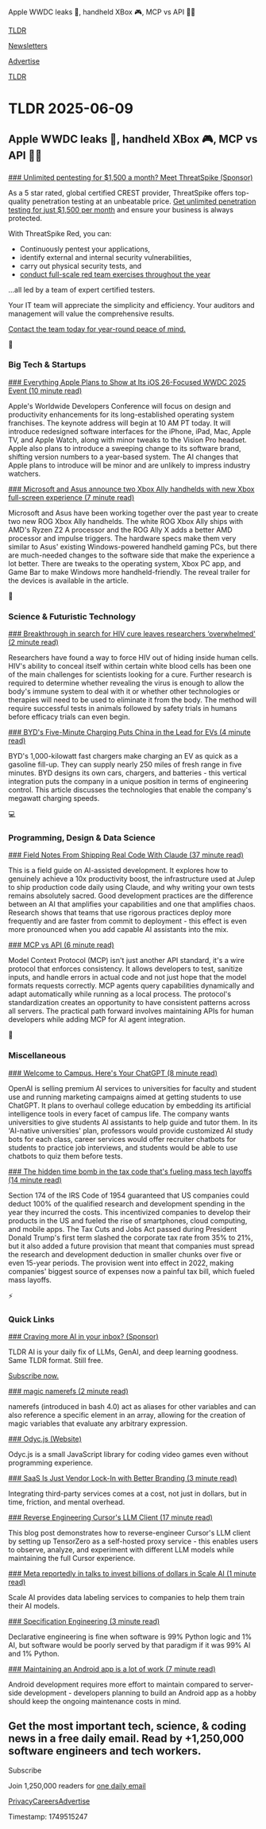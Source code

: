 Apple WWDC leaks 📱, handheld XBox 🎮, MCP vs API 👨‍💻

[TLDR](/)

[Newsletters](/newsletters)

[Advertise](https://advertise.tldr.tech/)

[TLDR](/)

# TLDR 2025-06-09

## Apple WWDC leaks 📱, handheld XBox 🎮, MCP vs API 👨‍💻

### 

[### Unlimited pentesting for $1,500 a month? Meet ThreatSpike (Sponsor)](https://www.threatspike.com/offensive?campaign=tldr0609)

As a 5 star rated, global certified CREST provider, ThreatSpike offers top-quality penetration testing at an unbeatable price. [Get unlimited penetration testing for just $1,500 per month](https://www.threatspike.com/offensive?campaign=tldr0609) and ensure your business is always protected.

With ThreatSpike Red, you can:

* Continuously pentest your applications,
* identify external and internal security vulnerabilities,
* carry out physical security tests, and
* [conduct full-scale red team exercises throughout the year](https://www.threatspike.com/offensive?campaign=tldr0609)

…all led by a team of expert certified testers.

Your IT team will appreciate the simplicity and efficiency. Your auditors and management will value the comprehensive results.

[Contact the team today for year-round peace of mind.](https://www.threatspike.com/offensive?campaign=tldr0609)

📱

### Big Tech & Startups

[### Everything Apple Plans to Show at Its iOS 26-Focused WWDC 2025 Event (10 minute read)](https://www.bloomberg.com/news/articles/2025-06-06/apple-wwdc-2025-preview-ios-26-macos-26-new-ai-features-ipados-26-redesigns?accessToken=eyJhbGciOiJIUzI1NiIsInR5cCI6IkpXVCJ9.eyJzb3VyY2UiOiJTdWJzY3JpYmVyR2lmdGVkQXJ0aWNsZSIsImlhdCI6MTc0OTQzOTIzMCwiZXhwIjoxNzUwMDQ0MDMwLCJhcnRpY2xlSWQiOiJTWEZUS0REV1gyUFMwMCIsImJjb25uZWN0SWQiOiI2NTc1NjkyN0UwMkM0N0MwQkQ0MDNEQTJGMEUyNzIyMyJ9.aZlWc8n-NMVZ4gSXwhmPWcqj9IHqbMYmKd4pnWNbVGI&utm_source=tldrnewsletter)

Apple's Worldwide Developers Conference will focus on design and productivity enhancements for its long-established operating system franchises. The keynote address will begin at 10 AM PT today. It will introduce redesigned software interfaces for the iPhone, iPad, Mac, Apple TV, and Apple Watch, along with minor tweaks to the Vision Pro headset. Apple also plans to introduce a sweeping change to its software brand, shifting version numbers to a year-based system. The AI changes that Apple plans to introduce will be minor and are unlikely to impress industry watchers.

[### Microsoft and Asus announce two Xbox Ally handhelds with new Xbox full-screen experience (7 minute read)](https://www.theverge.com/news/682009/microsoft-asus-rog-xbox-ally-devices-new-windows-xbox-experience?utm_source=tldrnewsletter)

Microsoft and Asus have been working together over the past year to create two new ROG Xbox Ally handhelds. The white ROG Xbox Ally ships with AMD's Ryzen Z2 A processor and the ROG Ally X adds a better AMD processor and impulse triggers. The hardware specs make them very similar to Asus' existing Windows-powered handheld gaming PCs, but there are much-needed changes to the software side that make the experience a lot better. There are tweaks to the operating system, Xbox PC app, and Game Bar to make Windows more handheld-friendly. The reveal trailer for the devices is available in the article.

🚀

### Science & Futuristic Technology

[### Breakthrough in search for HIV cure leaves researchers ‘overwhelmed' (2 minute read)](https://www.theguardian.com/global-development/2025/jun/05/breakthrough-in-search-for-hiv-cure-leaves-researchers-overwhelmed?utm_source=tldrnewsletter)

Researchers have found a way to force HIV out of hiding inside human cells. HIV's ability to conceal itself within certain white blood cells has been one of the main challenges for scientists looking for a cure. Further research is required to determine whether revealing the virus is enough to allow the body's immune system to deal with it or whether other technologies or therapies will need to be used to eliminate it from the body. The method will require successful tests in animals followed by safety trials in humans before efficacy trials can even begin.

[### BYD's Five-Minute Charging Puts China in the Lead for EVs (4 minute read)](https://spectrum.ieee.org/byd-megawatt-charging?utm_source=tldrnewsletter)

BYD's 1,000-kilowatt fast chargers make charging an EV as quick as a gasoline fill-up. They can supply nearly 250 miles of fresh range in five minutes. BYD designs its own cars, chargers, and batteries - this vertical integration puts the company in a unique position in terms of engineering control. This article discusses the technologies that enable the company's megawatt charging speeds.

💻

### Programming, Design & Data Science

[### Field Notes From Shipping Real Code With Claude (37 minute read)](https://diwank.space/field-notes-from-shipping-real-code-with-claude?utm_source=tldrnewsletter)

This is a field guide on AI-assisted development. It explores how to genuinely achieve a 10x productivity boost, the infrastructure used at Julep to ship production code daily using Claude, and why writing your own tests remains absolutely sacred. Good development practices are the difference between an AI that amplifies your capabilities and one that amplifies chaos. Research shows that teams that use rigorous practices deploy more frequently and are faster from commit to deployment - this effect is even more pronounced when you add capable AI assistants into the mix.

[### MCP vs API (6 minute read)](https://glama.ai/blog/2025-06-06-mcp-vs-api?utm_source=tldrnewsletter)

Model Context Protocol (MCP) isn't just another API standard, it's a wire protocol that enforces consistency. It allows developers to test, sanitize inputs, and handle errors in actual code and not just hope that the model formats requests correctly. MCP agents query capabilities dynamically and adapt automatically while running as a local process. The protocol's standardization creates an opportunity to have consistent patterns across all servers. The practical path forward involves maintaining APIs for human developers while adding MCP for AI agent integration.

🎁

### Miscellaneous

[### Welcome to Campus. Here's Your ChatGPT (8 minute read)](https://www.nytimes.com/2025/06/07/technology/chatgpt-openai-colleges.html?unlocked_article_code=1.Nk8.Z6qI.moAMRJaHP7t6&smid=url-share&utm_source=tldrnewsletter)

OpenAI is selling premium AI services to universities for faculty and student use and running marketing campaigns aimed at getting students to use ChatGPT. It plans to overhaul college education by embedding its artificial intelligence tools in every facet of campus life. The company wants universities to give students AI assistants to help guide and tutor them. In its 'AI-native universities' plan, professors would provide customized AI study bots for each class, career services would offer recruiter chatbots for students to practice job interviews, and students would be able to use chatbots to quiz them before tests.

[### The hidden time bomb in the tax code that's fueling mass tech layoffs (14 minute read)](https://qz.com/tech-layoffs-tax-code-trump-section-174-microsoft-meta-1851783502?utm_source=tldrnewsletter)

Section 174 of the IRS Code of 1954 guaranteed that US companies could deduct 100% of the qualified research and development spending in the year they incurred the costs. This incentivized companies to develop their products in the US and fueled the rise of smartphones, cloud computing, and mobile apps. The Tax Cuts and Jobs Act passed during President Donald Trump's first term slashed the corporate tax rate from 35% to 21%, but it also added a future provision that meant that companies must spread the research and development deduction in smaller chunks over five or even 15-year periods. The provision went into effect in 2022, making companies' biggest source of expenses now a painful tax bill, which fueled mass layoffs.

⚡

### Quick Links

[### Craving more AI in your inbox? (Sponsor)](https://tldr.tech/ai/?utm_source=tldr&amp;utm_medium=newsletter&amp;utm_campaign=quicklinks06092025)

TLDR AI is your daily fix of LLMs, GenAI, and deep learning goodness. Same TLDR format. Still free.

[Subscribe now.](https://tldr.tech/ai/?utm_source=tldr&utm_medium=newsletter&utm_campaign=quicklinks06092025)

[### magic namerefs (2 minute read)](https://gist.github.com/izabera/e4717562e20eb6cfb6e05f8019883efb?utm_source=tldrnewsletter)

namerefs (introduced in bash 4.0) act as aliases for other variables and can also reference a specific element in an array, allowing for the creation of magic variables that evaluate any arbitrary expression.

[### Odyc.js (Website)](https://odyc.dev/?utm_source=tldrnewsletter)

Odyc.js is a small JavaScript library for coding video games even without programming experience.

[### SaaS Is Just Vendor Lock-In with Better Branding (3 minute read)](https://rwsdk.com/blog/saas-is-just-vendor-lock-in-with-better-branding?utm_source=tldrnewsletter)

Integrating third-party services comes at a cost, not just in dollars, but in time, friction, and mental overhead.

[### Reverse Engineering Cursor's LLM Client (17 minute read)](https://www.tensorzero.com/blog/reverse-engineering-cursors-llm-client/?utm_source=tldrnewsletter)

This blog post demonstrates how to reverse-engineer Cursor's LLM client by setting up TensorZero as a self-hosted proxy service - this enables users to observe, analyze, and experiment with different LLM models while maintaining the full Cursor experience.

[### Meta reportedly in talks to invest billions of dollars in Scale AI (1 minute read)](https://techcrunch.com/2025/06/08/meta-reportedly-in-talks-to-invest-billions-of-dollars-in-scale-ai/?utm_source=tldrnewsletter)

Scale AI provides data labeling services to companies to help them train their AI models.

[### Specification Engineering (3 minute read)](https://www.joshuapurtell.com/posts/spec_eng/?utm_source=tldrnewsletter)

Declarative engineering is fine when software is 99% Python logic and 1% AI, but software would be poorly served by that paradigm if it was 99% AI and 1% Python.

[### Maintaining an Android app is a lot of work (7 minute read)](https://ashishb.net/programming/maintaining-android-app/?utm_source=tldrnewsletter)

Android development requires more effort to maintain compared to server-side development - developers planning to build an Android app as a hobby should keep the ongoing maintenance costs in mind.

## Get the most important tech, science, & coding news in a free daily email. Read by +1,250,000 software engineers and tech workers.

Subscribe

Join 1,250,000 readers for [one daily email](/api/latest/tech)

[Privacy](/privacy)[Careers](https://jobs.ashbyhq.com/tldr.tech)[Advertise](/tech/advertise)

Timestamp: 1749515247